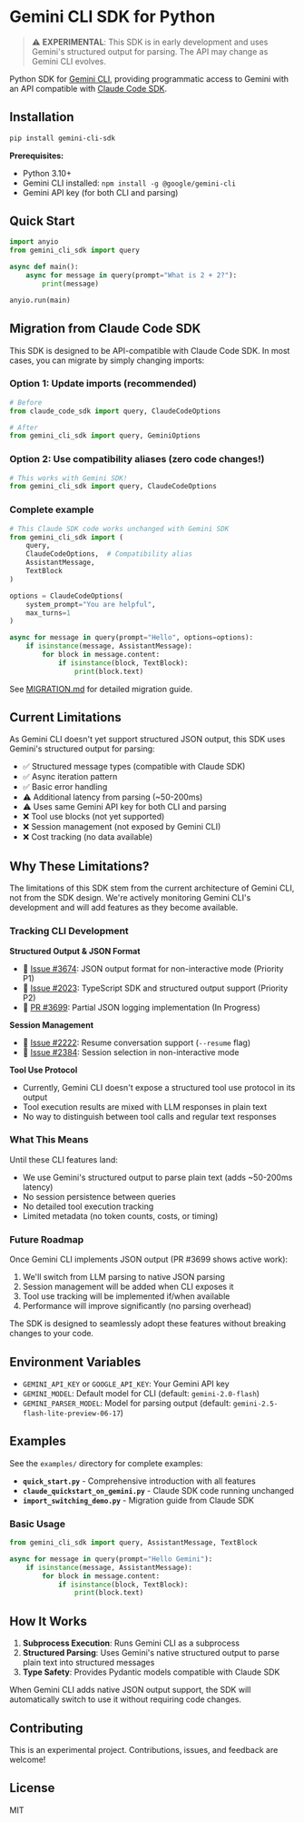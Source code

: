 # Gemini CLI SDK for Python

> ⚠️ **EXPERIMENTAL**: This SDK is in early development and uses Gemini's structured output for parsing. The API may change as Gemini CLI evolves.

Python SDK for [Gemini CLI](https://github.com/google-gemini/gemini-cli), providing programmatic access to Gemini with an API compatible with [Claude Code SDK](https://github.com/anthropics/claude-code-sdk-python).

## Installation

```bash
pip install gemini-cli-sdk
```

**Prerequisites:**
- Python 3.10+
- Gemini CLI installed: `npm install -g @google/gemini-cli`
- Gemini API key (for both CLI and parsing)

## Quick Start

```python
import anyio
from gemini_cli_sdk import query

async def main():
    async for message in query(prompt="What is 2 + 2?"):
        print(message)

anyio.run(main)
```

## Migration from Claude Code SDK

This SDK is designed to be API-compatible with Claude Code SDK. In most cases, you can migrate by simply changing imports:

### Option 1: Update imports (recommended)
```python
# Before
from claude_code_sdk import query, ClaudeCodeOptions

# After  
from gemini_cli_sdk import query, GeminiOptions
```

### Option 2: Use compatibility aliases (zero code changes!)
```python
# This works with Gemini SDK!
from gemini_cli_sdk import query, ClaudeCodeOptions
```

### Complete example
```python
# This Claude SDK code works unchanged with Gemini SDK
from gemini_cli_sdk import (
    query,
    ClaudeCodeOptions,  # Compatibility alias
    AssistantMessage,
    TextBlock
)

options = ClaudeCodeOptions(
    system_prompt="You are helpful",
    max_turns=1
)

async for message in query(prompt="Hello", options=options):
    if isinstance(message, AssistantMessage):
        for block in message.content:
            if isinstance(block, TextBlock):
                print(block.text)
```

See [MIGRATION.md](MIGRATION.md) for detailed migration guide.

## Current Limitations

As Gemini CLI doesn't yet support structured JSON output, this SDK uses Gemini's structured output for parsing:

- ✅ Structured message types (compatible with Claude SDK)
- ✅ Async iteration pattern
- ✅ Basic error handling
- ⚠️ Additional latency from parsing (~50-200ms)
- ⚠️ Uses same Gemini API key for both CLI and parsing
- ❌ Tool use blocks (not yet supported)
- ❌ Session management (not exposed by Gemini CLI)
- ❌ Cost tracking (no data available)

## Why These Limitations?

The limitations of this SDK stem from the current architecture of Gemini CLI, not from the SDK design. We're actively monitoring Gemini CLI's development and will add features as they become available.

### Tracking CLI Development

**Structured Output & JSON Format**
- 🚧 [Issue #3674](https://github.com/google-gemini/gemini-cli/issues/3674): JSON output format for non-interactive mode (Priority P1)
- 🚧 [Issue #2023](https://github.com/google-gemini/gemini-cli/issues/2023): TypeScript SDK and structured output support (Priority P2)  
- 🔨 [PR #3699](https://github.com/google-gemini/gemini-cli/pull/3699): Partial JSON logging implementation (In Progress)

**Session Management**
- 🚧 [Issue #2222](https://github.com/google-gemini/gemini-cli/issues/2222): Resume conversation support (`--resume` flag)
- 🚧 [Issue #2384](https://github.com/google-gemini/gemini-cli/issues/2384): Session selection in non-interactive mode

**Tool Use Protocol**
- Currently, Gemini CLI doesn't expose a structured tool use protocol in its output
- Tool execution results are mixed with LLM responses in plain text
- No way to distinguish between tool calls and regular text responses

### What This Means

Until these CLI features land:
- We use Gemini's structured output to parse plain text (adds ~50-200ms latency)
- No session persistence between queries
- No detailed tool execution tracking
- Limited metadata (no token counts, costs, or timing)

### Future Roadmap

Once Gemini CLI implements JSON output (PR #3699 shows active work):
1. We'll switch from LLM parsing to native JSON parsing
2. Session management will be added when CLI exposes it
3. Tool use tracking will be implemented if/when available
4. Performance will improve significantly (no parsing overhead)

The SDK is designed to seamlessly adopt these features without breaking changes to your code.

## Environment Variables

- `GEMINI_API_KEY` or `GOOGLE_API_KEY`: Your Gemini API key
- `GEMINI_MODEL`: Default model for CLI (default: `gemini-2.0-flash`)
- `GEMINI_PARSER_MODEL`: Model for parsing output (default: `gemini-2.5-flash-lite-preview-06-17`)

## Examples

See the `examples/` directory for complete examples:

- **`quick_start.py`** - Comprehensive introduction with all features
- **`claude_quickstart_on_gemini.py`** - Claude SDK code running unchanged
- **`import_switching_demo.py`** - Migration guide from Claude SDK

### Basic Usage

```python
from gemini_cli_sdk import query, AssistantMessage, TextBlock

async for message in query(prompt="Hello Gemini"):
    if isinstance(message, AssistantMessage):
        for block in message.content:
            if isinstance(block, TextBlock):
                print(block.text)
```

## How It Works

1. **Subprocess Execution**: Runs Gemini CLI as a subprocess
2. **Structured Parsing**: Uses Gemini's native structured output to parse plain text into structured messages
3. **Type Safety**: Provides Pydantic models compatible with Claude SDK

When Gemini CLI adds native JSON output support, the SDK will automatically switch to use it without requiring code changes.

## Contributing

This is an experimental project. Contributions, issues, and feedback are welcome!

## License

MIT